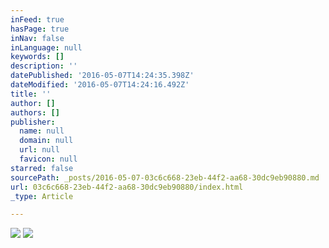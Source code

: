 ```yaml
---
inFeed: true
hasPage: true
inNav: false
inLanguage: null
keywords: []
description: ''
datePublished: '2016-05-07T14:24:35.398Z'
dateModified: '2016-05-07T14:24:16.492Z'
title: ''
author: []
authors: []
publisher:
  name: null
  domain: null
  url: null
  favicon: null
starred: false
sourcePath: _posts/2016-05-07-03c6c668-23eb-44f2-aa68-30dc9eb90880.md
url: 03c6c668-23eb-44f2-aa68-30dc9eb90880/index.html
_type: Article

---
```

![](https://the-grid-user-content.s3-us-west-2.amazonaws.com/66c67d84-567a-44ca-951b-075bb888f4bf.jpg)
![](https://the-grid-user-content.s3-us-west-2.amazonaws.com/fda4b52c-278c-4b87-9bfc-a53a77a262db.jpg)